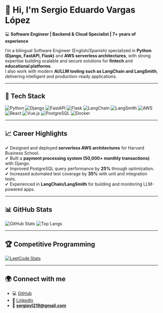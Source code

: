 # 👋 Hi, I'm Sergio Eduardo Vargas López

💻 **Software Engineer | Backend & Cloud Specialist | 7+ years of experience**

I’m a bilingual Software Engineer (English/Spanish) specialized in **Python (Django, FastAPI, Flask)** and **AWS serverless architectures**, with strong expertise building scalable and secure solutions for **fintech** and **educational platforms**.  
I also work with modern **AI/LLM tooling such as LangChain and LangSmith**, delivering intelligent and production-ready applications.  

---

## 🚀 Tech Stack
![Python](https://img.shields.io/badge/-Python-3776AB?style=flat&logo=python&logoColor=white)
![Django](https://img.shields.io/badge/-Django-092E20?style=flat&logo=django&logoColor=white)
![FastAPI](https://img.shields.io/badge/-FastAPI-009688?style=flat&logo=fastapi&logoColor=white)
![Flask](https://img.shields.io/badge/-Flask-000000?style=flat&logo=flask&logoColor=white)
![LangChain](https://img.shields.io/badge/-LangChain-1C3C3C?style=flat&logo=chainlink&logoColor=white)
![LangSmith](https://img.shields.io/badge/-LangSmith-4B0082?style=flat&logo=openai&logoColor=white)
![AWS](https://img.shields.io/badge/-AWS-232F3E?style=flat&logo=amazon-aws&logoColor=white)
![React](https://img.shields.io/badge/-React-61DAFB?style=flat&logo=react&logoColor=black)
![Vue.js](https://img.shields.io/badge/-Vue.js-42B883?style=flat&logo=vue.js&logoColor=white)
![PostgreSQL](https://img.shields.io/badge/-PostgreSQL-336791?style=flat&logo=postgresql&logoColor=white)
![Docker](https://img.shields.io/badge/-Docker-2496ED?style=flat&logo=docker&logoColor=white)

---

## 📈 Career Highlights
✔ Designed and deployed **serverless AWS architectures** for Harvard Business School.  
✔ Built a **payment processing system (50,000+ monthly transactions)** with Django.  
✔ Improved PostgreSQL query performance by **25%** through optimization.  
✔ Increased automated test coverage by **35%** with unit and integration tests.  
✔ Experienced in **LangChain/LangSmith** for building and monitoring LLM-powered apps.  

---

## 📊 GitHub Stats
![GitHub Stats](https://github-readme-stats.vercel.app/api?username=sergiovl219&show_icons=true&theme=tokyonight)
![Top Langs](https://github-readme-stats.vercel.app/api/top-langs/?username=sergiovl219&layout=compact&theme=tokyonight)

---

## 🏆 Competitive Programming
[![LeetCode Stats](https://leetcard.jacoblin.cool/sergiovl219?theme=dark&font=Roboto&ext=heatmap)](https://leetcode.com/sergiovl219)

---

## 🌍 Connect with me
- 💻 [GitHub](https://github.com/sergiovl219)  
- 🔗 [LinkedIn](https://linkedin.com/in/sergio-eduardo-vargas-lopez-965a88165)  
- 📧 **sergiovl219@gmail.com**  
